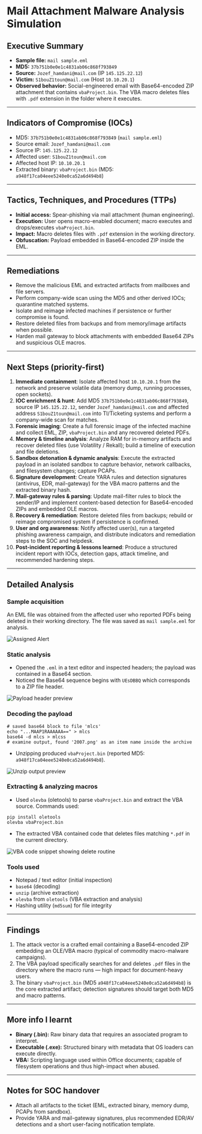 # Mail Attachment Malware Analysis Simulation

## Executive Summary

- **Sample file:** `mail sample.eml`
- **MD5:** `37b751b0e0e1c4831ab06c868f793849`
- **Source:** `Jozef_hamdani@mail.com` (IP `145.125.22.12`)
- **Victim:** `S1bouZ1toun@mail.com` (Host `10.10.20.1`)
- **Observed behavior:** Social-engineered email with Base64-encoded ZIP attachment that contains `vbaProject.bin`. The VBA macro deletes files with `.pdf` extension in the folder where it executes.

---

## Indicators of Compromise (IOCs)

- MD5: `37b751b0e0e1c4831ab06c868f793849` (`mail sample.eml`)
- Source email: `Jozef_hamdani@mail.com`
- Source IP: `145.125.22.12`
- Affected user: `S1bouZ1toun@mail.com`
- Affected host IP: `10.10.20.1`
- Extracted binary: `vbaProject.bin` (MD5: `a948f17ca04eee5240e0ca52a6d494b8`)

---

## Tactics, Techniques, and Procedures (TTPs)

- **Initial access:** Spear-phishing via mail attachment (human engineering).
- **Execution:** User opens macro-enabled document; macro executes and drops/executes `vbaProject.bin`.
- **Impact:** Macro deletes files with `.pdf` extension in the working directory.
- **Obfuscation:** Payload embedded in Base64-encoded ZIP inside the EML.

---

## Remediations

- Remove the malicious EML and extracted artifacts from mailboxes and file servers.
- Perform company-wide scan using the MD5 and other derived IOCs; quarantine matched systems.
- Isolate and reimage infected machines if persistence or further compromise is found.
- Restore deleted files from backups and from memory/image artifacts when possible.
- Harden mail gateway to block attachments with embedded Base64 ZIPs and suspicious OLE macros.

---
## Next Steps (priority-first)

1. **Immediate containment**: Isolate affected host `10.10.20.1` from the network and preserve volatile data (memory dump, running processes, open sockets).
2. **IOC enrichment & hunt**: Add MD5 `37b751b0e0e1c4831ab06c868f793849`, source IP `145.125.22.12`, sender `Jozef_hamdani@mail.com` and affected address `S1bouZ1toun@mail.com` into TI/Ticketing systems and perform a company-wide scan for matches.
3. **Forensic imaging**: Create a full forensic image of the infected machine and collect EML, ZIP, `vbaProject.bin` and any recovered deleted PDFs.
4. **Memory & timeline analysis**: Analyze RAM for in-memory artifacts and recover deleted files (use Volatility / Rekall); build a timeline of execution and file deletions.
5. **Sandbox detonation & dynamic analysis**: Execute the extracted payload in an isolated sandbox to capture behavior, network callbacks, and filesystem changes; capture PCAPs.
6. **Signature development**: Create YARA rules and detection signatures (antivirus, EDR, mail-gateway) for the VBA macro patterns and the extracted binary hash.
7. **Mail-gateway rules & parsing**: Update mail-filter rules to block the sender/IP and implement content-based detection for Base64-encoded ZIPs and embedded OLE macros.
8. **Recovery & remediation**: Restore deleted files from backups; rebuild or reimage compromised system if persistence is confirmed.
9. **User and org awareness**: Notify affected user(s), run a targeted phishing awareness campaign, and distribute indicators and remediation steps to the SOC and helpdesk.
10. **Post-incident reporting & lessons learned**: Produce a structured incident report with IOCs, detection gaps, attack timeline, and recommended hardening steps.

---
## Detailed Analysis

### Sample acquisition

An EML file was obtained from the affected user who reported PDFs being deleted in their working directory. The file was saved as `mail sample.eml` for analysis.

![Assigned Alert](Images/eml.png)

### Static analysis

- Opened the `.eml` in a text editor and inspected headers; the payload was contained in a Base64 section.
- Noticed the Base64 sequence begins with `UEsDBBQ` which corresponds to a ZIP file header.


![Payload header preview](Images/ntpd.png)

### Decoding the payload

```
# saved base64 block to file 'mlcs'
echo "...MAAP1RAAAAAA==" > mlcs
base64 -d mlcs > mlcss
# examine output, found '2007.png' as an item name inside the archive
```
- Unzipping produced `vbaProject.bin` (reported MD5: `a948f17ca04eee5240e0ca52a6d494b8`).


![Unzip output preview](Images/unzip.png)

### Extracting & analyzing macros

- Used `olevba` (oletools) to parse `vbaProject.bin` and extract the VBA source. Commands used:

```
pip install oletools
olevba vbaProject.bin
```

- The extracted VBA contained code that deletes files matching `*.pdf` in the current directory.


![VBA code snippet showing delete routine](Images/dcmpl.png)

### Tools used

- Notepad / text editor (initial inspection)
- `base64` (decoding)
- `unzip` (archive extraction)
- `olevba` from `oletools` (VBA extraction and analysis)
- Hashing utility (`md5sum`) for file integrity

---

## Findings

1. The attack vector is a crafted email containing a Base64-encoded ZIP embedding an OLE/VBA macro (typical of commodity macro-malware campaigns).
2. The VBA payload specifically searches for and deletes `.pdf` files in the directory where the macro runs — high impact for document-heavy users.
3. The binary `vbaProject.bin` (MD5 `a948f17ca04eee5240e0ca52a6d494b8`) is the core extracted artifact; detection signatures should target both MD5 and macro patterns.

---

## More info I learnt

- **Binary (.bin):** Raw binary data that requires an associated program to interpret.
- **Executable (.exe):** Structured binary with metadata that OS loaders can execute directly.
- **VBA:** Scripting language used within Office documents; capable of filesystem operations and thus high-impact when abused.

---

## Notes for SOC handover

- Attach all artifacts to the ticket (EML, extracted binary, memory dump, PCAPs from sandbox).
- Provide YARA and mail-gateway signatures, plus recommended EDR/AV detections and a short user-facing notification template.

<!-- End of report -->

